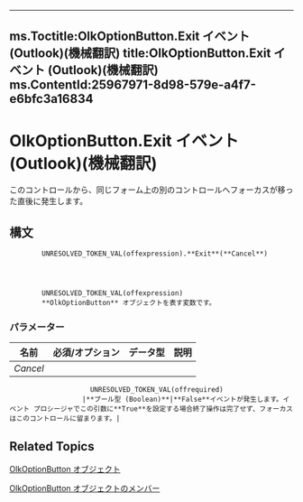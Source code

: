 

---
ms.Toctitle:OlkOptionButton.Exit イベント (Outlook)(機械翻訳)
title:OlkOptionButton.Exit イベント (Outlook)(機械翻訳)
ms.ContentId:25967971-8d98-579e-a4f7-e6bfc3a16834
---
# OlkOptionButton.Exit イベント (Outlook)(機械翻訳)




このコントロールから、同じフォーム上の別のコントロールへフォーカスが移った直後に発生します。

## 構文

            UNRESOLVED_TOKEN_VAL(offexpression).**Exit**(**Cancel**)




            UNRESOLVED_TOKEN_VAL(offexpression)
            **OlkOptionButton** オブジェクトを表す変数です。

### パラメーター

|**名前**|**必須/オプション**|**データ型**|**説明**|
|---|---|---|---|
|*Cancel*|
                        UNRESOLVED_TOKEN_VAL(offrequired)
                      |**ブール型 (Boolean)**|**False**イベントが発生します。イベント プロシージャでこの引数に**True**を設定する場合終了操作は完了せず、フォーカスはこのコントロールに留まります。|





## Related Topics

[OlkOptionButton オブジェクト](a7aab427-a2f0-a153-f558-c13559610c99.md)

[OlkOptionButton オブジェクトのメンバー](e5d545e6-496f-6a11-af73-faa3eb20647c.md)




